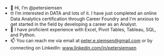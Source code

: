 - 👋 Hi, I’m @petersiemsen 
- 🤓 I’m interested in DATA and lots of it. I have just completed an online Data Analytics certification through Career Foundry 
   and I'm anxious to get started in the field by developing a career as an Analyst. 
- 🌱 I have proficient experience with Excel, Pivot Tables, Tableau, SQL, and Python.
- 📫 You can reach me via email at peter.e.siemsen@gmail.com or by connecting on LinkedIn: www.linkedin.com/in/petersiemsen

<!---
petersiemsen/petersiemsen is a ✨ special ✨ repository because its `README.md` (this file) appears on your GitHub profile.
You can click the Preview link to take a look at your changes.
--->
